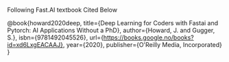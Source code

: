 Following Fast.AI textbook Cited Below

@book{howard2020deep, title={Deep Learning for Coders with Fastai and Pytorch: AI Applications Without a PhD}, author={Howard, J. and Gugger, S.}, isbn={9781492045526}, url={https://books.google.no/books?id=xd6LxgEACAAJ}, year={2020}, publisher={O'Reilly Media, Incorporated} }
